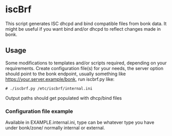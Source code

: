 # iscBrf
This script generates ISC dhcpd and bind compatible files from bonk data. It might be useful if you want bind and/or dhcpd to reflect changes made in bonk.

## Usage
Some modifications to templates and/or scripts required, depending on your requirements. Create configuration file(s) for your needs, the server option should point to the bonk endpoint, usually something like https://your.server.example/bonk, run iscbrf.py like:

```# ./iscbrf.py /etc/iscbrf/internal.ini```

Output paths should get populated with dhcp/bind files

### Configuration file example
Available in EXAMPLE.internal.ini, type can be whatever type you have under bonk/zone/ normally internal or external.
